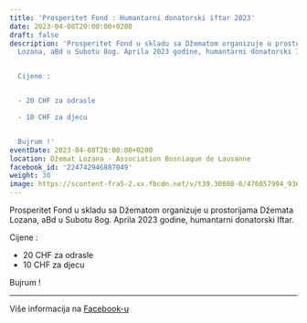 ```yaml
---
title: 'Prosperitet Fond : Humantarni donatorski iftar 2023'
date: 2023-04-08T20:00:00+0200
draft: false
description: 'Prosperitet Fond u skladu sa Džematom organizuje u prostorijama Džemata
  Lozana, aBd u Subotu 8og. Aprila 2023 godine, humantarni donatorski Iftar.


  Cijene :


  - 20 CHF za odrasle

  - 10 CHF za djecu


  Bujrum !'
eventDate: 2023-04-08T20:00:00+0200
location: Džemat Lozana - Association Bosniaque de Lausanne
facebook_id: '224742946887049'
weight: 30
image: https://scontent-fra5-2.xx.fbcdn.net/v/t39.30808-6/476057994_936635281930405_1135964331823661885_n.jpg?_nc_cat=106&ccb=1-7&_nc_sid=9e60e4&_nc_ohc=AB75rZgN1VYQ7kNvwGkIyB_&_nc_oc=AdlAXFEwW0shivQKFkRU-ntAn2mq_8E7rzaaIbV0XkINa23IgzNQUNZaej4ChA2SY7Y&_nc_zt=23&_nc_ht=scontent-fra5-2.xx&edm=ABTKTjYEAAAA&_nc_gid=lLx9IvUIwgdv2COzD3-EOA&oh=00_AfebcGZOWzrQn9FSHOqozNXs7Y_TDAIa8iQqO47asmrqBQ&oe=68EDA7BD
---
```


Prosperitet Fond u skladu sa Džematom organizuje u prostorijama Džemata Lozana, aBd u Subotu 8og. Aprila 2023 godine, humantarni donatorski Iftar.

Cijene :

- 20 CHF za odrasle
- 10 CHF za djecu

Bujrum !

---

Više informacija na [Facebook-u](https://facebook.com/events/224742946887049)
